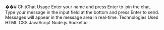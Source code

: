 ��#   C h i t C h a t 
 
 Usage
Enter your name and press Enter to join the chat.
Type your message in the input field at the bottom and press Enter to send.
Messages will appear in the message area in real-time.
Technologies Used
HTML
CSS
JavaScript
Node.js
Socket.io
